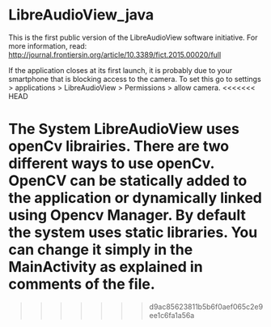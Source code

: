 # LibreAudioView_java
This is the first public version of the LibreAudioView software initiative. For more information, read:
http://journal.frontiersin.org/article/10.3389/fict.2015.00020/full

If the application closes at its first launch, it is probably due to your smartphone that is blocking access to the camera. To set this go to settings > applications > LibreAudioView > Permissions > allow camera.
<<<<<<< HEAD

The System LibreAudioView uses openCv librairies. There are two different ways to use openCv.
OpenCV can be statically added to the application or dynamically linked using Opencv Manager.
By default the system uses static libraries. You can change it simply in the MainActivity as explained in comments of the file.
=======
>>>>>>> d9ac85623811b5b6f0aef065c2e9ee1c6fa1a56a
